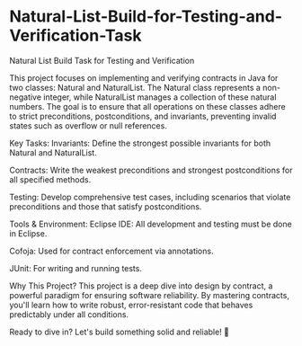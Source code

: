 # Natural-List-Build-for-Testing-and-Verification-Task


Natural List Build Task for Testing and Verification 

This project focuses on implementing and verifying contracts in Java for two classes: Natural and NaturalList. The Natural class represents a non-negative integer, while NaturalList manages a collection of these natural numbers. The goal is to ensure that all operations on these classes adhere to strict preconditions, postconditions, and invariants, preventing invalid states such as overflow or null references.

Key Tasks:
Invariants: Define the strongest possible invariants for both Natural and NaturalList.

Contracts: Write the weakest preconditions and strongest postconditions for all specified methods.

Testing: Develop comprehensive test cases, including scenarios that violate preconditions and those that satisfy postconditions.

Tools & Environment:
Eclipse IDE: All development and testing must be done in Eclipse.

Cofoja: Used for contract enforcement via annotations.

JUnit: For writing and running tests.

Why This Project?
This project is a deep dive into design by contract, a powerful paradigm for ensuring software reliability. By mastering contracts, you'll learn how to write robust, error-resistant code that behaves predictably under all conditions.

Ready to dive in? Let's build something solid and reliable! 🚀

